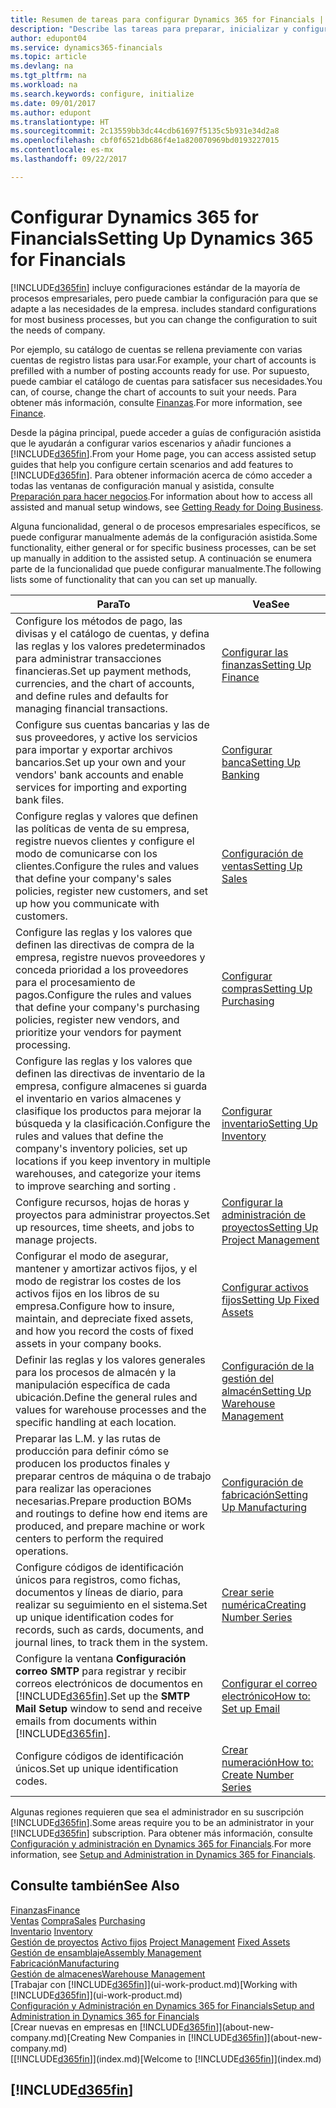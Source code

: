 ```yaml
---
title: Resumen de tareas para configurar Dynamics 365 for Financials | Documentos de Microsoft
description: "Describe las tareas para preparar, inicializar y configurar Dynamics 365 for Financials según sus necesidades."
author: edupont04
ms.service: dynamics365-financials
ms.topic: article
ms.devlang: na
ms.tgt_pltfrm: na
ms.workload: na
ms.search.keywords: configure, initialize
ms.date: 09/01/2017
ms.author: edupont
ms.translationtype: HT
ms.sourcegitcommit: 2c13559bb3dc44cdb61697f5135c5b931e34d2a8
ms.openlocfilehash: cbf0f6521db686f4e1a820070969bd0193227015
ms.contentlocale: es-mx
ms.lasthandoff: 09/22/2017

---
```

# <a name="setting-up-dynamics-365-for-financials"></a><span data-ttu-id="519e3-103">Configurar Dynamics 365 for Financials</span><span class="sxs-lookup"><span data-stu-id="519e3-103">Setting Up Dynamics 365 for Financials</span></span>
[!INCLUDE[d365fin](includes/d365fin_md.md)]<span data-ttu-id="519e3-104"> incluye configuraciones estándar de la mayoría de procesos empresariales, pero puede cambiar la configuración para que se adapte a las necesidades de la empresa.</span><span class="sxs-lookup"><span data-stu-id="519e3-104"> includes standard configurations for most business processes, but you can change the configuration to suit the needs of company.</span></span>

<span data-ttu-id="519e3-105">Por ejemplo, su catálogo de cuentas se rellena previamente con varias cuentas de registro listas para usar.</span><span class="sxs-lookup"><span data-stu-id="519e3-105">For example, your chart of accounts is prefilled with a number of posting accounts ready for use.</span></span> <span data-ttu-id="519e3-106">Por supuesto, puede cambiar el catálogo de cuentas para satisfacer sus necesidades.</span><span class="sxs-lookup"><span data-stu-id="519e3-106">You can, of course, change the chart of accounts to suit your needs.</span></span> <span data-ttu-id="519e3-107">Para obtener más información, consulte [Finanzas](finance.md).</span><span class="sxs-lookup"><span data-stu-id="519e3-107">For more information, see [Finance](finance.md).</span></span>

<span data-ttu-id="519e3-108">Desde la página principal, puede acceder a guías de configuración asistida que le ayudarán a configurar varios escenarios y añadir funciones a [!INCLUDE[d365fin](includes/d365fin_md.md)].</span><span class="sxs-lookup"><span data-stu-id="519e3-108">From your Home page, you can access assisted setup guides that help you configure certain scenarios and add features to [!INCLUDE[d365fin](includes/d365fin_md.md)].</span></span> <span data-ttu-id="519e3-109">Para obtener información acerca de cómo acceder a todas las ventanas de configuración manual y asistida, consulte [Preparación para hacer negocios](ui-get-ready-business.md).</span><span class="sxs-lookup"><span data-stu-id="519e3-109">For information about how to access all assisted and manual setup windows, see [Getting Ready for Doing Business](ui-get-ready-business.md).</span></span>

<span data-ttu-id="519e3-110">Alguna funcionalidad, general o de procesos empresariales específicos, se puede configurar manualmente además de la configuración asistida.</span><span class="sxs-lookup"><span data-stu-id="519e3-110">Some functionality, either general or for specific business processes, can be set up manually in addition to the assisted setup.</span></span> <span data-ttu-id="519e3-111">A continuación se enumera parte de la funcionalidad que puede configurar manualmente.</span><span class="sxs-lookup"><span data-stu-id="519e3-111">The following lists some of functionality that can you can set up manually.</span></span>

| <span data-ttu-id="519e3-112">Para</span><span class="sxs-lookup"><span data-stu-id="519e3-112">To</span></span> | <span data-ttu-id="519e3-113">Vea</span><span class="sxs-lookup"><span data-stu-id="519e3-113">See</span></span> |
| --- | --- |
| <span data-ttu-id="519e3-114">Configure los métodos de pago, las divisas y el catálogo de cuentas, y defina las reglas y los valores predeterminados para administrar transacciones financieras.</span><span class="sxs-lookup"><span data-stu-id="519e3-114">Set up payment methods, currencies, and the chart of accounts, and define rules and defaults for managing financial transactions.</span></span> |[<span data-ttu-id="519e3-115">Configurar las finanzas</span><span class="sxs-lookup"><span data-stu-id="519e3-115">Setting Up Finance</span></span>](finance-setup-finance.md) |
| <span data-ttu-id="519e3-116">Configure sus cuentas bancarias y las de sus proveedores, y active los servicios para importar y exportar archivos bancarios.</span><span class="sxs-lookup"><span data-stu-id="519e3-116">Set up your own and your vendors' bank accounts and enable services for importing and exporting bank files.</span></span> |[<span data-ttu-id="519e3-117">Configurar banca</span><span class="sxs-lookup"><span data-stu-id="519e3-117">Setting Up Banking</span></span>](bank-setup-banking.md) |
| <span data-ttu-id="519e3-118">Configure reglas y valores que definen las políticas de venta de su empresa, registre nuevos clientes y configure el modo de comunicarse con los clientes.</span><span class="sxs-lookup"><span data-stu-id="519e3-118">Configure the rules and values that define your company's sales policies, register new customers, and set up how you communicate with customers.</span></span> |[<span data-ttu-id="519e3-119">Configuración de ventas</span><span class="sxs-lookup"><span data-stu-id="519e3-119">Setting Up Sales</span></span>](sales-setup-sales.md) |
| <span data-ttu-id="519e3-120">Configure las reglas y los valores que definen las directivas de compra de la empresa, registre nuevos proveedores y conceda prioridad a los proveedores para el procesamiento de pagos.</span><span class="sxs-lookup"><span data-stu-id="519e3-120">Configure the rules and values that define your company's purchasing policies, register new vendors, and prioritize your vendors for payment processing.</span></span> |[<span data-ttu-id="519e3-121">Configurar compras</span><span class="sxs-lookup"><span data-stu-id="519e3-121">Setting Up Purchasing</span></span>](purchasing-setup-purchasing.md) |
| <span data-ttu-id="519e3-122">Configure las reglas y los valores que definen las directivas de inventario de la empresa, configure almacenes si guarda el inventario en varios almacenes y clasifique los productos para mejorar la búsqueda y la clasificación.</span><span class="sxs-lookup"><span data-stu-id="519e3-122">Configure the rules and values that define the company's inventory policies, set up locations if you keep inventory in multiple warehouses, and categorize your items to improve searching and sorting .</span></span> |[<span data-ttu-id="519e3-123">Configurar inventario</span><span class="sxs-lookup"><span data-stu-id="519e3-123">Setting Up Inventory</span></span>](inventory-setup-inventory.md) |
| <span data-ttu-id="519e3-124">Configure recursos, hojas de horas y proyectos para administrar proyectos.</span><span class="sxs-lookup"><span data-stu-id="519e3-124">Set up resources, time sheets, and jobs to manage projects.</span></span> |[<span data-ttu-id="519e3-125">Configurar la administración de proyectos</span><span class="sxs-lookup"><span data-stu-id="519e3-125">Setting Up Project Management</span></span>](projects-setup-projects.md) |
| <span data-ttu-id="519e3-126">Configurar el modo de asegurar, mantener y amortizar activos fijos, y el modo de registrar los costes de los activos fijos en los libros de su empresa.</span><span class="sxs-lookup"><span data-stu-id="519e3-126">Configure how to insure, maintain, and depreciate fixed assets, and how you record the costs of fixed assets in your company books.</span></span> |[<span data-ttu-id="519e3-127">Configurar activos fijos</span><span class="sxs-lookup"><span data-stu-id="519e3-127">Setting Up Fixed Assets</span></span>](fa-setup.md) |
|<span data-ttu-id="519e3-128">Definir las reglas y los valores generales para los procesos de almacén y la manipulación específica de cada ubicación.</span><span class="sxs-lookup"><span data-stu-id="519e3-128">Define the general rules and values for warehouse processes and the specific handling at each location.</span></span>|[<span data-ttu-id="519e3-129">Configuración de la gestión del almacén</span><span class="sxs-lookup"><span data-stu-id="519e3-129">Setting Up Warehouse Management</span></span>](warehouse-setup-warehouse.md)|
|<span data-ttu-id="519e3-130">Preparar las L.M. y las rutas de producción para definir cómo se producen los productos finales y preparar centros de máquina o de trabajo para realizar las operaciones necesarias.</span><span class="sxs-lookup"><span data-stu-id="519e3-130">Prepare production BOMs and routings to define how end items are produced, and prepare machine or work centers to perform the required operations.</span></span>|[<span data-ttu-id="519e3-131">Configuración de fabricación</span><span class="sxs-lookup"><span data-stu-id="519e3-131">Setting Up Manufacturing</span></span>](production-configure-production-processes.md)|
| <span data-ttu-id="519e3-132">Configure códigos de identificación únicos para registros, como fichas, documentos y líneas de diario, para realizar su seguimiento en el sistema.</span><span class="sxs-lookup"><span data-stu-id="519e3-132">Set up unique identification codes for records, such as cards, documents, and journal lines, to track them in the system.</span></span> |[<span data-ttu-id="519e3-133">Crear serie numérica</span><span class="sxs-lookup"><span data-stu-id="519e3-133">Creating Number Series</span></span>](ui-create-number-series.md) |
| <span data-ttu-id="519e3-134">Configure la ventana **Configuración correo SMTP** para registrar y recibir correos electrónicos de documentos en [!INCLUDE[d365fin](includes/d365fin_md.md)].</span><span class="sxs-lookup"><span data-stu-id="519e3-134">Set up the **SMTP Mail Setup** window to send and receive emails from documents within [!INCLUDE[d365fin](includes/d365fin_md.md)].</span></span> |[<span data-ttu-id="519e3-135">Configurar el correo electrónico</span><span class="sxs-lookup"><span data-stu-id="519e3-135">How to: Set up Email</span></span>](madeira-how-setup-email.md) |
| <span data-ttu-id="519e3-136">Configure códigos de identificación únicos.</span><span class="sxs-lookup"><span data-stu-id="519e3-136">Set up unique identification codes.</span></span> |[<span data-ttu-id="519e3-137">Crear numeración</span><span class="sxs-lookup"><span data-stu-id="519e3-137">How to: Create Number Series</span></span>](ui-create-number-series.md) |

<span data-ttu-id="519e3-138">Algunas regiones requieren que sea el administrador en su suscripción [!INCLUDE[d365fin](includes/d365fin_md.md)].</span><span class="sxs-lookup"><span data-stu-id="519e3-138">Some areas require you to be an administrator in your [!INCLUDE[d365fin](includes/d365fin_md.md)] subscription.</span></span> <span data-ttu-id="519e3-139">Para obtener más información, consulte [Configuración y administración en Dynamics 365 for Financials](admin-setup-and-administration.md).</span><span class="sxs-lookup"><span data-stu-id="519e3-139">For more information, see [Setup and Administration in Dynamics 365 for Financials](admin-setup-and-administration.md).</span></span>  

## <a name="see-also"></a><span data-ttu-id="519e3-140">Consulte también</span><span class="sxs-lookup"><span data-stu-id="519e3-140">See Also</span></span>
[<span data-ttu-id="519e3-141">Finanzas</span><span class="sxs-lookup"><span data-stu-id="519e3-141">Finance</span></span>](finance.md)  
<span data-ttu-id="519e3-142">[Ventas](sales-manage-sales.md)
[Compra](purchasing-manage-purchasing.md)</span><span class="sxs-lookup"><span data-stu-id="519e3-142">[Sales](sales-manage-sales.md)
[Purchasing](purchasing-manage-purchasing.md)</span></span>  
<span data-ttu-id="519e3-143">[Inventario](inventory-manage-inventory.md)  </span><span class="sxs-lookup"><span data-stu-id="519e3-143">[Inventory](inventory-manage-inventory.md)  </span></span>  
<span data-ttu-id="519e3-144">[Gestión de proyectos](projects-manage-projects.md)
[Activo fijos](fa-manage.md)  </span><span class="sxs-lookup"><span data-stu-id="519e3-144">[Project Management](projects-manage-projects.md)
[Fixed Assets](fa-manage.md)  </span></span>  
[<span data-ttu-id="519e3-145">Gestión de ensamblaje</span><span class="sxs-lookup"><span data-stu-id="519e3-145">Assembly Management</span></span>](assembly-assemble-items.md)  
[<span data-ttu-id="519e3-146">Fabricación</span><span class="sxs-lookup"><span data-stu-id="519e3-146">Manufacturing</span></span>](production-manage-manufacturing.md)  
[<span data-ttu-id="519e3-147">Gestión de almacenes</span><span class="sxs-lookup"><span data-stu-id="519e3-147">Warehouse Management</span></span>](warehouse-manage-warehouse.md)  
<span data-ttu-id="519e3-148">[Trabajar con [!INCLUDE[d365fin](includes/d365fin_md.md)]](ui-work-product.md)</span><span class="sxs-lookup"><span data-stu-id="519e3-148">[Working with [!INCLUDE[d365fin](includes/d365fin_md.md)]](ui-work-product.md)</span></span>  
[<span data-ttu-id="519e3-149">Configuración y Administración en Dynamics 365 for Financials</span><span class="sxs-lookup"><span data-stu-id="519e3-149">Setup and Administration in Dynamics 365 for Financials</span></span>](admin-setup-and-administration.md)  
<span data-ttu-id="519e3-150">[Crear nuevas en empresas en [!INCLUDE[d365fin](includes/d365fin_md.md)]](about-new-company.md)</span><span class="sxs-lookup"><span data-stu-id="519e3-150">[Creating New Companies in [!INCLUDE[d365fin](includes/d365fin_md.md)]](about-new-company.md)</span></span>  
<span data-ttu-id="519e3-151">[[!INCLUDE[d365fin](includes/d365fin_md.md)]](index.md)</span><span class="sxs-lookup"><span data-stu-id="519e3-151">[Welcome to [!INCLUDE[d365fin](includes/d365fin_md.md)]](index.md)</span></span>  

## [!INCLUDE[d365fin](includes/free_trial_md.md)]

